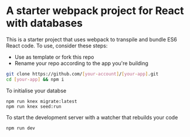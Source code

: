 # A starter webpack project for React with databases

This is a starter project that uses webpack to transpile and bundle ES6 React code. To use, consider these steps:

* Use as template or fork this repo
* Rename your repo according to the app you're building

```sh
git clone https://github.com/[your-account]/[your-app].git
cd [your-app] && npm i
```

To initialise your databse
```
npm run knex migrate:latest
npm run knex seed:run
```

To start the development server with a watcher that rebuilds your code
```sh
npm run dev
``` 
